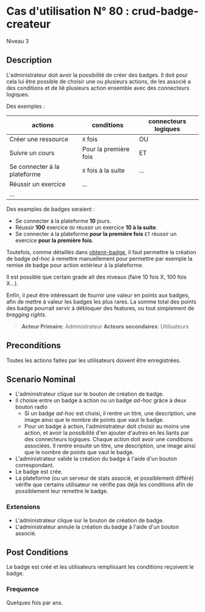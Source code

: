 
# Cas d'utilisation N° 80 :  crud-badge-createur

Niveau 3

## Description

L'administrateur doit avoir la possibilité de créer des badges. Il doit pour cela lui être possible de choisir une ou plusieurs actions, de les associé a des conditions et de lié plusieurs action ensemble avec des connecteurs logiques.

Des exemples :

|          actions           |      conditions      | connecteurs logiques |
|----------------------------|----------------------|----------------------|
|Créer une ressource         |`X` fois              | OU                   |
|Suivre un cours             | Pour la première fois| ET                   |
|Se connecter à la plateforme| `X` fois à la suite  | ...                  |
|Réussir un exercice         | ...                  |                      |
|...                         |                      |                      |

Des examples de badges seraient :
* Se connecter à la plateforme **10** jours.
* Réussir **100** exercice `OU` réussir un exercice **10 à la suite**.
* Se connecter à la plateforme **pour la première fois** `ET` réussir un exercice  **pour la première fois**.

Toutefois, comme détaillés dans [obtenir-badge](https://github.com/PremierLangage/platon-conception/blob/master/UC/Utilisateur/obtenir-badge.md), il faut permettre la création de badge *ad-hoc* à remettre manuellement pour permettre par exemple la remise de badge pour action extérieur à la plateforme.

Il est possible que certain grade ait des niveaux (faire 10 fois X, 100 fois X...).

Enfin, il peut être intéressant de fournir une valeur en points aux badges, afin de mettre à valeur les badges les plus rares. La somme total des points des badge pourrait servir à débloquer des features, ou tout simplement de *bragging rights*.


> **Acteur Primaire**: Administrateur 
> **Acteurs secondaires**: Utilisateurs 
 
 
## Preconditions
Toutes les actions faites par les utilisateurs doivent être enregistrées.

## Scenario Nominal

* L'administrateur clique sur le bouton de création de badge.
* Il choisie entre un badge à action ou un badge *ad-hoc* grâce à deux bouton radio
    * Si un badge *ad-hoc* est choisi, il rentre un titre, une description, une image ainsi que le nombre de points que vaut le badge.
    * Pour un badge à action, l'administrateur doit choisir au moins une action, et avoir la possibilité d'en ajouter d'autres en les liants par des connecteurs logiques. Chaque action doit avoir une conditions associées. Il rentre ensuite un titre, une description, une image ainsi que le nombre de points que vaut le badge.
* L'administrateur valide la création du badge à l'aide d'un bouton correspondant.
* Le badge est crée.
* La plateforme (ou un serveur de stats associé, et possiblement différé) vérifie que certains utilisateur ne vérifie pas déjà les conditions afin de possiblement leur remettre le badge.

### Extensions

* L'administrateur clique sur le bouton de création de badge.
* L'administrateur annule la création du badge à l'aide d'un bouton associé.

## Post Conditions
Le badge est créé et les utilisateurs remplissant les conditions reçoivent le badge.

### Frequence
Quelques fois par ans.
